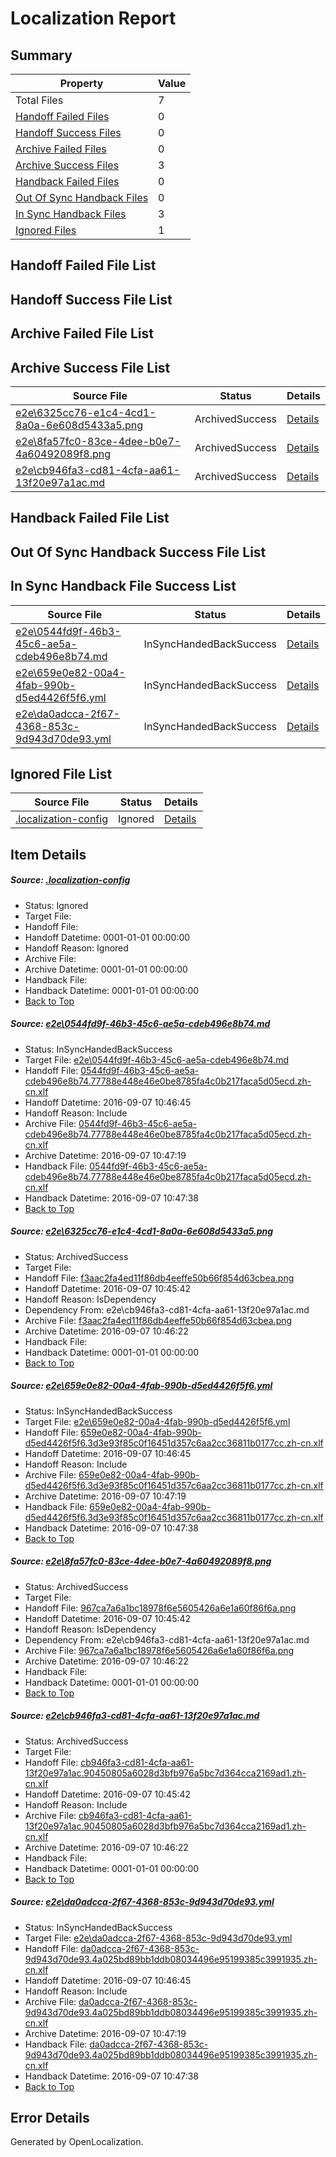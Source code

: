 # <a name='report-top'></a> Localization Report

## Summary
 Property | Value 
 -------- | ----- 
 Total Files | 7
[ Handoff Failed Files ](#handoff-failed-list)| 0
[ Handoff Success Files ](#handoff-success-list)| 0
[ Archive Failed Files ](#archive-failed-list)| 0
[ Archive Success Files ](#archive-success-list)| 3
[ Handback Failed Files ](#handback-failed-list)| 0
[ Out Of Sync Handback Files ](#outofsync-handback-success-list)| 0
[ In Sync Handback Files ](#insync-handback-success-list)| 3
[ Ignored Files ](#ignored-list)| 1

## <a name='handoff-failed-list'></a> Handoff Failed File List

## <a name='handoff-success-list'></a> Handoff Success File List

## <a name='archive-failed-list'></a> Archive Failed File List

## <a name='archive-success-list'></a> Archive Success File List
 Source File | Status | Details 
 ----------- | ------ | ------- 
 [e2e\6325cc76-e1c4-4cd1-8a0a-6e608d5433a5.png](https://github.com/OpenLocalizationTestOrg/ol-test0/blob/13347d93a093c9077a534772bce33b19ba76bea9/e2e/6325cc76-e1c4-4cd1-8a0a-6e608d5433a5.png) | ArchivedSuccess | [Details](#f3aac2fa4ed11f86db4eeffe50b66f854d63cbea2)
 [e2e\8fa57fc0-83ce-4dee-b0e7-4a60492089f8.png](https://github.com/OpenLocalizationTestOrg/ol-test0/blob/13347d93a093c9077a534772bce33b19ba76bea9/e2e/8fa57fc0-83ce-4dee-b0e7-4a60492089f8.png) | ArchivedSuccess | [Details](#967ca7a6a1bc18978f6e5605426a6e1a60f86f6a4)
 [e2e\cb946fa3-cd81-4cfa-aa61-13f20e97a1ac.md](https://github.com/OpenLocalizationTestOrg/ol-test0/blob/13347d93a093c9077a534772bce33b19ba76bea9/e2e/cb946fa3-cd81-4cfa-aa61-13f20e97a1ac.md) | ArchivedSuccess | [Details](#ca55baccbe582ca008349fc70b1d8e3addd410695)

## <a name='handback-failed-list'></a> Handback Failed File List

## <a name='outofsync-handback-success-list'></a> Out Of Sync Handback Success File List

## <a name='insync-handback-success-list'></a> In Sync Handback File Success List
 Source File | Status | Details 
 ----------- | ------ | ------- 
 [e2e\0544fd9f-46b3-45c6-ae5a-cdeb496e8b74.md](https://github.com/OpenLocalizationTestOrg/ol-test0/blob/38e03db71ff1ae45df11deac66ea5dd72c6a663b/e2e/0544fd9f-46b3-45c6-ae5a-cdeb496e8b74.md) | InSyncHandedBackSuccess | [Details](#2fd9f7a576d3942bf21deea1a22c79b2e2e9e5851)
 [e2e\659e0e82-00a4-4fab-990b-d5ed4426f5f6.yml](https://github.com/OpenLocalizationTestOrg/ol-test0/blob/38e03db71ff1ae45df11deac66ea5dd72c6a663b/e2e/659e0e82-00a4-4fab-990b-d5ed4426f5f6.yml) | InSyncHandedBackSuccess | [Details](#c6aa77ef70e78028f388f40801895e945e58a5d43)
 [e2e\da0adcca-2f67-4368-853c-9d943d70de93.yml](https://github.com/OpenLocalizationTestOrg/ol-test0/blob/38e03db71ff1ae45df11deac66ea5dd72c6a663b/e2e/da0adcca-2f67-4368-853c-9d943d70de93.yml) | InSyncHandedBackSuccess | [Details](#2ac6d77bd5ce686064431f57ac881a2f815bae526)

## <a name='ignored-list'></a> Ignored File List
 Source File | Status | Details 
 ----------- | ------ | ------- 
 [.localization-config](https://github.com/OpenLocalizationTestOrg/ol-test0/blob/38e03db71ff1ae45df11deac66ea5dd72c6a663b/.localization-config) | Ignored | [Details](#3d4f252ac210baf56311d7e97dcc2db10974dbd20)

## Item Details
##### <a name='3d4f252ac210baf56311d7e97dcc2db10974dbd20'></a> Source: [.localization-config](https://github.com/OpenLocalizationTestOrg/ol-test0/blob/38e03db71ff1ae45df11deac66ea5dd72c6a663b/.localization-config)
* Status: Ignored
* Target File: 
* Handoff File: 
* Handoff Datetime: 0001-01-01 00:00:00
* Handoff Reason: Ignored
* Archive File: 
* Archive Datetime: 0001-01-01 00:00:00
* Handback File: 
* Handback Datetime: 0001-01-01 00:00:00
* [Back to Top](#report-top)

##### <a name='2fd9f7a576d3942bf21deea1a22c79b2e2e9e5851'></a> Source: [e2e\0544fd9f-46b3-45c6-ae5a-cdeb496e8b74.md](https://github.com/OpenLocalizationTestOrg/ol-test0/blob/38e03db71ff1ae45df11deac66ea5dd72c6a663b/e2e/0544fd9f-46b3-45c6-ae5a-cdeb496e8b74.md)
* Status: InSyncHandedBackSuccess
* Target File: [e2e\0544fd9f-46b3-45c6-ae5a-cdeb496e8b74.md](https://github.com/OpenLocalizationTestOrg/ol-test0-zhcn/blob/3ccfe5820b05e3e5b00a066798546f082e9b4f8b/e2e/0544fd9f-46b3-45c6-ae5a-cdeb496e8b74.md)
* Handoff File: [0544fd9f-46b3-45c6-ae5a-cdeb496e8b74.77788e448e46e0be8785fa4c0b217faca5d05ecd.zh-cn.xlf](https://github.com/OpenLocalizationTestOrg/ol-test0-handoff/blob/f72a2478d3fd786dcb746effcc8d3ec28eca6690/ol-handoff/OpenLocalizationTestOrg/ol-test0-zhcn/ci/ht/0544fd9f-46b3-45c6-ae5a-cdeb496e8b74.77788e448e46e0be8785fa4c0b217faca5d05ecd.zh-cn.xlf)
* Handoff Datetime: 2016-09-07 10:46:45
* Handoff Reason: Include
* Archive File: [0544fd9f-46b3-45c6-ae5a-cdeb496e8b74.77788e448e46e0be8785fa4c0b217faca5d05ecd.zh-cn.xlf](https://github.com/OpenLocalizationTestOrg/ol-test0-handoff/blob/d0225eb11a950f11e1bf841c482a6881cb5112bb/ol-archive/OpenLocalizationTestOrg/ol-test0-zhcn/ci/ht/0544fd9f-46b3-45c6-ae5a-cdeb496e8b74.77788e448e46e0be8785fa4c0b217faca5d05ecd.zh-cn.xlf)
* Archive Datetime: 2016-09-07 10:47:19
* Handback File: [0544fd9f-46b3-45c6-ae5a-cdeb496e8b74.77788e448e46e0be8785fa4c0b217faca5d05ecd.zh-cn.xlf](https://github.com/OpenLocalizationTestOrg/ol-test0-handback/blob/1b6725e14b36382ccb6e2d189df7662c7345bf40/ol-handback/OpenLocalizationTestOrg/ol-test0-zhcn/ci/ht/0544fd9f-46b3-45c6-ae5a-cdeb496e8b74.77788e448e46e0be8785fa4c0b217faca5d05ecd.zh-cn.xlf)
* Handback Datetime: 2016-09-07 10:47:38
* [Back to Top](#report-top)

##### <a name='f3aac2fa4ed11f86db4eeffe50b66f854d63cbea2'></a> Source: [e2e\6325cc76-e1c4-4cd1-8a0a-6e608d5433a5.png](https://github.com/OpenLocalizationTestOrg/ol-test0/blob/13347d93a093c9077a534772bce33b19ba76bea9/e2e/6325cc76-e1c4-4cd1-8a0a-6e608d5433a5.png)
* Status: ArchivedSuccess
* Target File: 
* Handoff File: [f3aac2fa4ed11f86db4eeffe50b66f854d63cbea.png](https://github.com/OpenLocalizationTestOrg/ol-test0-handoff/blob/4631b350f5fdd550d9b367a3e51190ef434ead9f/ol-handoff/OpenLocalizationTestOrg/ol-test0-zhcn/ci/ht/f3aac2fa4ed11f86db4eeffe50b66f854d63cbea.png)
* Handoff Datetime: 2016-09-07 10:45:42
* Handoff Reason: IsDependency
* Dependency From: e2e\cb946fa3-cd81-4cfa-aa61-13f20e97a1ac.md
* Archive File: [f3aac2fa4ed11f86db4eeffe50b66f854d63cbea.png](https://github.com/OpenLocalizationTestOrg/ol-test0-handoff/blob/ec6a4c8b5ec4a31d1ea937061bf3711d910d16e4/ol-archive/OpenLocalizationTestOrg/ol-test0-zhcn/ci/ht/f3aac2fa4ed11f86db4eeffe50b66f854d63cbea.png)
* Archive Datetime: 2016-09-07 10:46:22
* Handback File: 
* Handback Datetime: 0001-01-01 00:00:00
* [Back to Top](#report-top)

##### <a name='c6aa77ef70e78028f388f40801895e945e58a5d43'></a> Source: [e2e\659e0e82-00a4-4fab-990b-d5ed4426f5f6.yml](https://github.com/OpenLocalizationTestOrg/ol-test0/blob/38e03db71ff1ae45df11deac66ea5dd72c6a663b/e2e/659e0e82-00a4-4fab-990b-d5ed4426f5f6.yml)
* Status: InSyncHandedBackSuccess
* Target File: [e2e\659e0e82-00a4-4fab-990b-d5ed4426f5f6.yml](https://github.com/OpenLocalizationTestOrg/ol-test0-zhcn/blob/3ccfe5820b05e3e5b00a066798546f082e9b4f8b/e2e/659e0e82-00a4-4fab-990b-d5ed4426f5f6.yml)
* Handoff File: [659e0e82-00a4-4fab-990b-d5ed4426f5f6.3d3e93f85c0f16451d357c6aa2cc36811b0177cc.zh-cn.xlf](https://github.com/OpenLocalizationTestOrg/ol-test0-handoff/blob/f72a2478d3fd786dcb746effcc8d3ec28eca6690/ol-handoff/OpenLocalizationTestOrg/ol-test0-zhcn/ci/ht/659e0e82-00a4-4fab-990b-d5ed4426f5f6.3d3e93f85c0f16451d357c6aa2cc36811b0177cc.zh-cn.xlf)
* Handoff Datetime: 2016-09-07 10:46:45
* Handoff Reason: Include
* Archive File: [659e0e82-00a4-4fab-990b-d5ed4426f5f6.3d3e93f85c0f16451d357c6aa2cc36811b0177cc.zh-cn.xlf](https://github.com/OpenLocalizationTestOrg/ol-test0-handoff/blob/d0225eb11a950f11e1bf841c482a6881cb5112bb/ol-archive/OpenLocalizationTestOrg/ol-test0-zhcn/ci/ht/659e0e82-00a4-4fab-990b-d5ed4426f5f6.3d3e93f85c0f16451d357c6aa2cc36811b0177cc.zh-cn.xlf)
* Archive Datetime: 2016-09-07 10:47:19
* Handback File: [659e0e82-00a4-4fab-990b-d5ed4426f5f6.3d3e93f85c0f16451d357c6aa2cc36811b0177cc.zh-cn.xlf](https://github.com/OpenLocalizationTestOrg/ol-test0-handback/blob/1b6725e14b36382ccb6e2d189df7662c7345bf40/ol-handback/OpenLocalizationTestOrg/ol-test0-zhcn/ci/ht/659e0e82-00a4-4fab-990b-d5ed4426f5f6.3d3e93f85c0f16451d357c6aa2cc36811b0177cc.zh-cn.xlf)
* Handback Datetime: 2016-09-07 10:47:38
* [Back to Top](#report-top)

##### <a name='967ca7a6a1bc18978f6e5605426a6e1a60f86f6a4'></a> Source: [e2e\8fa57fc0-83ce-4dee-b0e7-4a60492089f8.png](https://github.com/OpenLocalizationTestOrg/ol-test0/blob/13347d93a093c9077a534772bce33b19ba76bea9/e2e/8fa57fc0-83ce-4dee-b0e7-4a60492089f8.png)
* Status: ArchivedSuccess
* Target File: 
* Handoff File: [967ca7a6a1bc18978f6e5605426a6e1a60f86f6a.png](https://github.com/OpenLocalizationTestOrg/ol-test0-handoff/blob/4631b350f5fdd550d9b367a3e51190ef434ead9f/ol-handoff/OpenLocalizationTestOrg/ol-test0-zhcn/ci/ht/967ca7a6a1bc18978f6e5605426a6e1a60f86f6a.png)
* Handoff Datetime: 2016-09-07 10:45:42
* Handoff Reason: IsDependency
* Dependency From: e2e\cb946fa3-cd81-4cfa-aa61-13f20e97a1ac.md
* Archive File: [967ca7a6a1bc18978f6e5605426a6e1a60f86f6a.png](https://github.com/OpenLocalizationTestOrg/ol-test0-handoff/blob/ec6a4c8b5ec4a31d1ea937061bf3711d910d16e4/ol-archive/OpenLocalizationTestOrg/ol-test0-zhcn/ci/ht/967ca7a6a1bc18978f6e5605426a6e1a60f86f6a.png)
* Archive Datetime: 2016-09-07 10:46:22
* Handback File: 
* Handback Datetime: 0001-01-01 00:00:00
* [Back to Top](#report-top)

##### <a name='ca55baccbe582ca008349fc70b1d8e3addd410695'></a> Source: [e2e\cb946fa3-cd81-4cfa-aa61-13f20e97a1ac.md](https://github.com/OpenLocalizationTestOrg/ol-test0/blob/13347d93a093c9077a534772bce33b19ba76bea9/e2e/cb946fa3-cd81-4cfa-aa61-13f20e97a1ac.md)
* Status: ArchivedSuccess
* Target File: 
* Handoff File: [cb946fa3-cd81-4cfa-aa61-13f20e97a1ac.90450805a6028d3bfb976a5bc7d364cca2169ad1.zh-cn.xlf](https://github.com/OpenLocalizationTestOrg/ol-test0-handoff/blob/4631b350f5fdd550d9b367a3e51190ef434ead9f/ol-handoff/OpenLocalizationTestOrg/ol-test0-zhcn/ci/ht/cb946fa3-cd81-4cfa-aa61-13f20e97a1ac.90450805a6028d3bfb976a5bc7d364cca2169ad1.zh-cn.xlf)
* Handoff Datetime: 2016-09-07 10:45:42
* Handoff Reason: Include
* Archive File: [cb946fa3-cd81-4cfa-aa61-13f20e97a1ac.90450805a6028d3bfb976a5bc7d364cca2169ad1.zh-cn.xlf](https://github.com/OpenLocalizationTestOrg/ol-test0-handoff/blob/ec6a4c8b5ec4a31d1ea937061bf3711d910d16e4/ol-archive/OpenLocalizationTestOrg/ol-test0-zhcn/ci/ht/cb946fa3-cd81-4cfa-aa61-13f20e97a1ac.90450805a6028d3bfb976a5bc7d364cca2169ad1.zh-cn.xlf)
* Archive Datetime: 2016-09-07 10:46:22
* Handback File: 
* Handback Datetime: 0001-01-01 00:00:00
* [Back to Top](#report-top)

##### <a name='2ac6d77bd5ce686064431f57ac881a2f815bae526'></a> Source: [e2e\da0adcca-2f67-4368-853c-9d943d70de93.yml](https://github.com/OpenLocalizationTestOrg/ol-test0/blob/38e03db71ff1ae45df11deac66ea5dd72c6a663b/e2e/da0adcca-2f67-4368-853c-9d943d70de93.yml)
* Status: InSyncHandedBackSuccess
* Target File: [e2e\da0adcca-2f67-4368-853c-9d943d70de93.yml](https://github.com/OpenLocalizationTestOrg/ol-test0-zhcn/blob/3ccfe5820b05e3e5b00a066798546f082e9b4f8b/e2e/da0adcca-2f67-4368-853c-9d943d70de93.yml)
* Handoff File: [da0adcca-2f67-4368-853c-9d943d70de93.4a025bd89bb1ddb08034496e95199385c3991935.zh-cn.xlf](https://github.com/OpenLocalizationTestOrg/ol-test0-handoff/blob/f72a2478d3fd786dcb746effcc8d3ec28eca6690/ol-handoff/OpenLocalizationTestOrg/ol-test0-zhcn/ci/ht/da0adcca-2f67-4368-853c-9d943d70de93.4a025bd89bb1ddb08034496e95199385c3991935.zh-cn.xlf)
* Handoff Datetime: 2016-09-07 10:46:45
* Handoff Reason: Include
* Archive File: [da0adcca-2f67-4368-853c-9d943d70de93.4a025bd89bb1ddb08034496e95199385c3991935.zh-cn.xlf](https://github.com/OpenLocalizationTestOrg/ol-test0-handoff/blob/d0225eb11a950f11e1bf841c482a6881cb5112bb/ol-archive/OpenLocalizationTestOrg/ol-test0-zhcn/ci/ht/da0adcca-2f67-4368-853c-9d943d70de93.4a025bd89bb1ddb08034496e95199385c3991935.zh-cn.xlf)
* Archive Datetime: 2016-09-07 10:47:19
* Handback File: [da0adcca-2f67-4368-853c-9d943d70de93.4a025bd89bb1ddb08034496e95199385c3991935.zh-cn.xlf](https://github.com/OpenLocalizationTestOrg/ol-test0-handback/blob/1b6725e14b36382ccb6e2d189df7662c7345bf40/ol-handback/OpenLocalizationTestOrg/ol-test0-zhcn/ci/ht/da0adcca-2f67-4368-853c-9d943d70de93.4a025bd89bb1ddb08034496e95199385c3991935.zh-cn.xlf)
* Handback Datetime: 2016-09-07 10:47:38
* [Back to Top](#report-top)


## Error Details

Generated by OpenLocalization.
